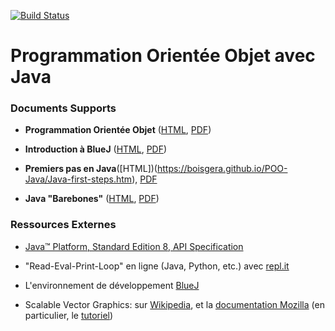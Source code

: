 [![Build Status](https://travis-ci.org/boisgera/POO-Java.svg?branch=master)](https://travis-ci.org/boisgera/POO-Java)

Programmation Orientée Objet avec Java
================================================================================

### Documents Supports

  - **Programmation Orientée Objet** ([HTML](https://boisgera.github.io/POO-Java/POO.html), 
    [PDF](https://boisgera.github.io/POO-Java/POO.pdf))

  - **Introduction à BlueJ** ([HTML](https://boisgera.github.io/POO-Java/BlueJ.html), 
    [PDF](https://boisgera.github.io/POO-Java/BlueJ.pdf))

  - **Premiers pas en Java**([HTML])(https://boisgera.github.io/POO-Java/Java-first-steps.htm),
    [PDF](https://boisgera.github.io/POO-Java/Java-first-steps.pdf)

  - **Java "Barebones"** ([HTML](https://boisgera.github.io/POO-Java/Java%20Barebones.html), 
    [PDF](https://boisgera.github.io/POO-Java/Java%20Barebones.pdf))

### Ressources Externes

  - [Java™ Platform, Standard Edition 8, API Specification](https://docs.oracle.com/javase/8/docs/api/overview-summary.html)

  - "Read-Eval-Print-Loop" en ligne (Java, Python, etc.) avec [repl.it](https://repl.it)
  
  - L'environnement de développement [BlueJ](https://www.bluej.org/)

  - Scalable Vector Graphics: sur [Wikipedia](https://en.wikipedia.org/wiki/Scalable_Vector_Graphics),
    et la [documentation Mozilla](https://developer.mozilla.org/en-US/docs/Web/SVG)
    (en particulier, le [tutoriel](https://developer.mozilla.org/fr/docs/Web/SVG/Tutoriel))